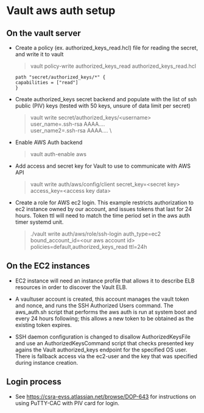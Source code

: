 # Vault aws auth setup

## On the vault server
- Create a policy (ex. authorized_keys_read.hcl) file for reading the secret, and write it to vault 
	> vault policy-write authorized_keys_read authorized_keys_read.hcl
	```
	path "secret/authorized_keys/*" {
   	capabilities = ["read"]
	}
	```

- Create authorized_keys secret backend and populate with the list of ssh public (PIV) keys 
  (tested with 50 keys, unsure of data limit per secret)
	> vault write secret/authorized_keys/\<username\> \
	> user_name=.ssh-rsa AAAA.... \
	> user_name2=.ssh-rsa AAAA.... \

- Enable AWS Auth backend
	> vault auth-enable aws

- Add access and secret key for Vault to use to communicate with AWS API
	> vault write auth/aws/config/client secret_key=\<secret key\> access_key=\<access key data\>

- Create a role for AWS ec2 login.  This example restricts authorization to ec2 instance owned by our account, and issues tokens that last for 24 hours.  Token ttl will need to match the time period set in the aws auth timer systemd unit.
	> ./vault write auth/aws/role/ssh-login auth_type=ec2 bound_account_id=\<our aws account id\> policies=default,authorized_keys_read ttl=24h

## On the EC2 instances

- EC2 instance will need an instance profile that allows it to describe ELB resources in order to discover the Vault ELB.

- A vaultuser account is created, this account manages the vault token and nonce, and runs the SSH Authorized Users command. The aws_auth.sh script that performs the aws auth is run at system boot and every 24 hours following; this allows a new token to be obtained as the existing token expires.  

- SSH daemon configuration is changed to disallow AuthorizedKeysFile and use an AuthorizedKeysCommand script that checks presented key agains the Vault authorized_keys endpoint for the specified OS user.  There is fallback access via the ec2-user and the key that was specified during instance creation.


## Login process

- See https://csra-evss.atlassian.net/browse/DOP-643 for instructions on using PuTTY-CAC with PIV card for login.
